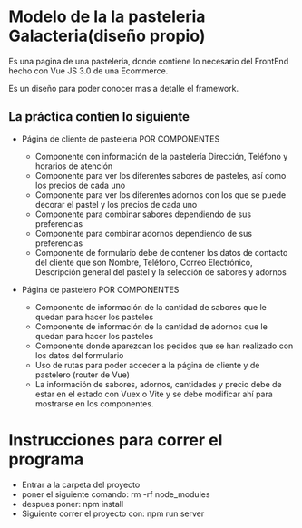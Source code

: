 # Modelo de la la pasteleria Galacteria(diseño propio)

Es una pagina de una pasteleria, donde contiene lo necesario del FrontEnd hecho con Vue JS 3.0 de una Ecommerce.

Es un diseño para poder conocer mas a detalle el framework.

## La práctica contien lo siguiente

- Página de cliente de pastelería POR COMPONENTES
    * Componente con información de la pastelería Dirección, Teléfono y horarios de atención
    * Componente para ver los diferentes sabores de pasteles, así como los precios de cada uno
    * Componente para ver los diferentes adornos con los que se puede decorar el pastel y los precios de cada uno
    * Componente para combinar sabores dependiendo de sus preferencias
    * Componente para combinar adornos dependiendo de sus preferencias
    * Componente de formulario debe de contener los datos de contacto del cliente que son Nombre, Teléfono, Correo Electrónico, Descripción general del pastel y la selección de sabores y adornos

- Página de pastelero POR COMPONENTES
   * Componente de información de la cantidad de sabores que le quedan para hacer los pasteles
    * Componente de información de la cantidad de adornos que le quedan para hacer los pasteles
    * Componente donde aparezcan los pedidos que se han realizado con los datos del formulario
    * Uso de rutas para poder acceder a la página de cliente y de pastelero (router de Vue)
    * La información de sabores, adornos, cantidades y precio debe de estar en el estado con Vuex o Vite y se debe modificar ahí para mostrarse en los componentes.

# Instrucciones para correr el programa

- Entrar a la carpeta del proyecto
- poner el siguiente comando:
    rm -rf node_modules
- despues poner: 
    npm install
- Siguiente correr el proyecto con:
    npm run server
